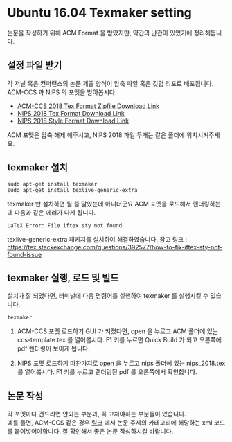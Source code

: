 # Ubuntu 16.04 Texmaker setting

논문을 작성하기 위해 ACM Format 을 받았지만, 약간의 난관이 있었기에 정리해둡니다.

## 설정 파일 받기
각 저널 혹은 컨퍼런스의 논문 제출 양식이 압축 파일 혹은 깃헙 리포로 배포됩니다.
ACM-CCS 과 NIPS 의 포멧을 받아봅시다.
- [ACM-CCS 2018 Tex Format Zipfile Download  Link](https://www.acm.org/binaries/content/assets/publications/consolidated-tex-template/acmart-master.zip)
- [NIPS 2018 Tex Format Download Link](https://media.nips.cc/Conferences/NIPS2018/Styles/nips_2018.tex)
- [NIPS 2018 Style Format Download Link](https://media.nips.cc/Conferences/NIPS2018/Styles/nips_2018.sty)

ACM 포멧은 압축 해제 해주시고, NIPS 2018 파일 두개는 같은 폴더에 위치시켜주세요.

## texmaker 설치

```
sudo apt-get install texmaker
sudo apt-get install texlive-generic-extra
```

texmaker 만 설치하면 될 줄 알았는데 아니더군요
ACM 포멧을 로드해서 렌더링하는데 다음과 같은 에러가 나게 됩니다.
```
LaTeX Error: File iftex.sty not found
```
texlive-generic-extra 패키지를 설치하여 해결하였습니다.
참고 링크 : https://tex.stackexchange.com/questions/392577/how-to-fix-iftex-sty-not-found-issue

## texmaker 실행, 로드 및 빌드
설치가 잘 되었다면, 터미널에 다음 명령어를 실행하여 texmaker 를 실행시킬 수 있습니다.
```
texmaker
```

1. ACM-CCS 포멧 로드하기
GUI 가 켜졌다면, open 을 누르고 ACM 폴더에 있는 ccs-template.tex 를 열어봅시다.
F1 키를 누르면 Quick Build 가 되고 오른쪽에 pdf 렌더링이 보이게 됩니다.

2. NIPS 포멧 로드하기
마찬가지로 open 을 누르고 nips 폴더에 있는 nips_2018.tex 를 열어봅시다.
F1 키를 누르고 렌더링된 pdf 를 오른쪽에서 확인합니다.

## 논문 작성
각 포멧마다 건드리면 안되는 부분과, 꼭 고쳐야하는 부분들이 있습니다.  
예를 들면, ACM-CCS 같은 경우 [링크](https://dl.acm.org/ccs/ccs.cfm) 에서 논문 주제의 카테고리에 해당하는 xml 코드를 붙여넣어야합니다.
잘 확인해서 좋은 논문 작성하시길 바랍니다.
